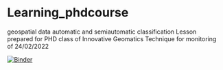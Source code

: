 # Learning_phdcourse
geospatial data automatic and semiautomatic classification
Lesson prepared for PHD class of Innovative Geomatics Technique for monitoring of 24/02/2022

[![Binder](https://mybinder.org/badge_logo.svg)](https://mybinder.org/v2/vinstray/Learning_phdcurse)
